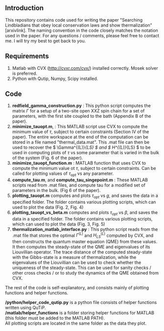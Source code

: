 ## Introduction
This repository contains code used for writing the paper "Searching Lindbladians that obey local conservation laws and show thermalization" [arxivlink]. The naming convention in the code closely matches the notation used in the paper. For any questions / comments, please feel free to contact me. I will try my best to get back to you. 

## Requirements
1. Matlab with CVX (http://cvxr.com/cvx/) installed correctly. Mosek solver is preferred.
2. Python with Qutip, Numpy, Scipy installed.

## Code
1. **redfield_gamma_construction.py** : This python script computes the matrix $\Gamma$ for a setup of a two-site open XXZ spin chain for a set of parameters, with the first site coupled to the bath (Appendix B of the paper).
2. **minimize_tauopt.m**, : This MATLAB script use CVX to compute the minimum value of $\tau$, subject to certain constraints (Section IV of the paper). The entire workspace at the end of the computation can be stored in a file named "thermal_data.mat". This .mat file can then be used to recover the $ \Gamma^{(L)}_{LS} $ and $ H^{(L)}_{LS} $ to be used in computing plots of $\tau$ vs some parameter that is varied in the bulk of the system (Fig. 6 of the paper). 
3.  **minimize_tauopt_function.m** : MATLAB function that uses CVX to compute the minimum value ot $\tau$, subject to certain constraints. Can be called for plotting values of $\tau_{opt}$ vs any  parameter.
4.  **compute_tau.m**, and **compute_tau_singepoint.m** : These MATLAB scripts read from .mat files, and compute tau for a modified set of parameters in the bulk. (Fig 6 of the paper). 
5.  **plotting_tauopt.m** computes and plots $\tau_{opt}$ vs $g$, and saves the data in a specified folder. The folder contains various plotting scripts, which can used to plot the data (Fig. 2, Fig. 4)
6.   **plotting_tauopt_vs_beta.m** computes and plots $\tau_{opt}$ vs $\beta$, and saves the data in a specified folder. The folder contains various plotting scripts, which can used to plot the data (Fig. 3, Fig. 5)
7.  **thermalization_matlab_interface.py** : This python script reads from the .mat file that stores the optimal $\Gamma^{(L)}$ and $H^{(L)}_{LS}$ computed by CVX, and then constructs the quantum master equation (QME) from these values. It then computes the steady-state of the QME and eigenvalues of its Liouvillian operator. The trace distance of the computed steady-state with the Gibbs-state is a measure of thermalization, while the eigenvalues of the Liouvillian can be used to check whether the uniqueness of the steady-state. This can be used for sanity checks / other cross checks / or to study the dynamics of the QME obtained from CVX. 


The rest of the code is self-explanatory, and consists mainly of plotting functions and helper functions.  

 **/python/helper_code_qutip.py** is a python file consists of helper functions written using QuTiP.  
  **/matlab/helper_functions** is a folder storing helper functions for MATLAB (this folder must be added to the MATLAB PATH).  
All plotting scripts are located in the same folder as the data they plot.
